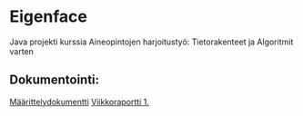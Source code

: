 # Eigenface
Java projekti kurssia Aineopintojen harjoitustyö: Tietorakenteet ja Algoritmit varten 

## Dokumentointi:

[Määrittelydokumentti](https://github.com/tvaskisalo/Eigenface/blob/master/Dokumentaatio/M%C3%A4%C3%A4rittelydokumentti.md)
[Viikkoraportti 1.](https://github.com/tvaskisalo/Eigenface/blob/master/Dokumentaatio/Viikkoraportti%201.md)
